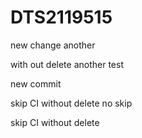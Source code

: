 # DTS2119515

new change
another

with out delete
another
test

new commit

skip CI without delete 
no skip





skip CI without delete 

